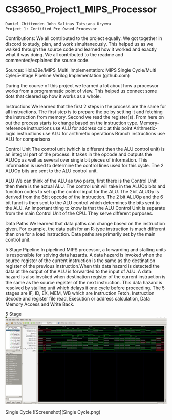 # CS3650_Project1_MIPS_Processor
	Daniel Chittenden John Salinas Tatsiana Uryeva
	Project 1: Certified Pre Owned Processor

Contributions: We all contributed to the project equally. We got together in discord to study, plan, and work simultaneously. This helped us as we walked through the source code and learned how it worked and exactly what it was doing. We all contributed to the readme and commented/explained the source code.

Sources: Hola39e/MIPS_Multi_Implementation: MIPS Single Cycle/Multi Cyle/5-Stage Pipeline Verilog Implementation (github.com)

During the course of this project we learned a lot about how a processor works from a programmatic point of view. This helped us connect some dots that cleared up how it works as a whole.

Instructions
We learned that the first 2 steps in the process are the same for all instructions.
The first step is to prepare the pc by setting it and fetching the instruction from memory. Second we read the register(s). From here on out the process starts to change based on the instruction type.
Memory-reference instructions use ALU for address calc at this point
Arithmetic-logic instructions use ALU for arithmetic operations
Branch instructions use ALU for comparisons

Control Unit
The control unit (which is different then the ALU control unit) is an integral part of the process. It takes in the opcode and outputs the ALUOp as well as several over single bit pieces of information. This information is used to determine the control lines used for this cycle. The 2 ALUOp bits are sent to the ALU control unit.

ALU
We can think of the ALU as two parts, first there is the Control Unit then there is the actual ALU. 
The control unit will take in the ALUOp bits and function codes to set up the control input for the ALU. The 2bit ALUOp is derived from the 6bit opcode of the instruction. The 2 bit ALUOp and the 6 bit funct is then sent to the ALU control which determines the bits sent to the ALU. An important thing to know is that the ALU Control Unit is separate from the main Control Unit of the CPU. They serve different purposes. 



Data Paths
We learned that data paths can change based on the instruction given. For example, the data path for an R-type instruction is much different than one for a load instruction. Data paths are primarily set by the main control unit.

5 Stage Pipeline
In pipelined MIPS processor, a forwarding and stalling units is responsible for solving data hazards. A data hazard is invoked when the source register of the current instruction is the same as the destination register of the previous instruction.When this data hazard is detected the data at the output of the ALU is forwarded to the input of ALU.
A data hazard is also invoked when destination register of the current instruction is the same as the source register of the next instruction. This data hazard is resolved by stalling unit which delays it one cycle before proceeding. The 5 stages are IF, ID, EX, MEM, WB which are Instruction Fetch, Instruction decode and register file read, Execution or address calculation, Data Memory Access and Write Back. 

5 Stage
![Screenshot](pipeline_image.png)

Single Cycle
![Screenshot](Single Cycle.png)
